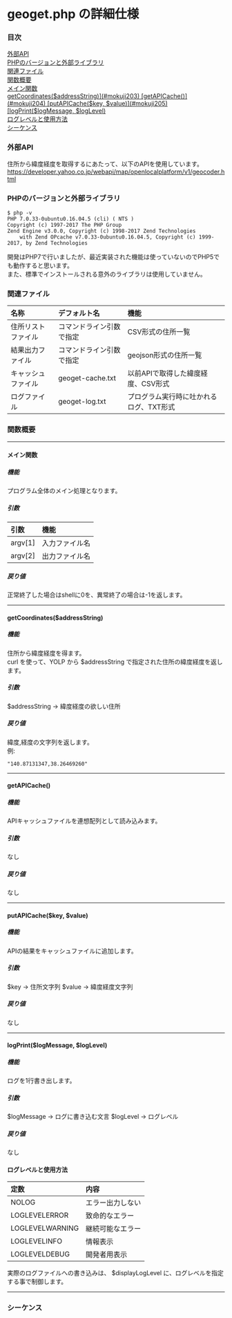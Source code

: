 # geoget.php の詳細仕様
### 目次
[外部API](#mokuji101)  
[PHPのバージョンと外部ライブラリ](#mokuji102)  
[関連ファイル](#mokuji103)  
[関数概要](#mokuji201)  
[メイン関数](#mokuji202)  
[getCoordinates($addressString)](#mokuji203)  
[getAPICache()](#mokuji204)  
[putAPICache($key, $value)](#mokuji205)  
[logPrint($logMessage, $logLevel)](#mokuji206)  
[ログレベルと使用方法](#mokuji207)  
[シーケンス](#mokuji301)  

<a id="mokuji101"></a>
### 外部API
住所から緯度経度を取得するにあたって、以下のAPIを使用しています。
https://developer.yahoo.co.jp/webapi/map/openlocalplatform/v1/geocoder.html  

<a id="mokuji102"></a>
### PHPのバージョンと外部ライブラリ
```
$ php -v
PHP 7.0.33-0ubuntu0.16.04.5 (cli) ( NTS )
Copyright (c) 1997-2017 The PHP Group
Zend Engine v3.0.0, Copyright (c) 1998-2017 Zend Technologies
    with Zend OPcache v7.0.33-0ubuntu0.16.04.5, Copyright (c) 1999-2017, by Zend Technologies
```
開発はPHP7で行いましたが、最近実装された機能は使っていないのでPHP5でも動作すると思います。  
また、標準でインストールされる意外のライブラリは使用していません。  

<a id="mokuji103"></a>
### 関連ファイル
| 名称 | デフォルト名 | 機能　| 
|:----|:----|:----|
| 住所リストファイル   | コマンドライン引数で指定 | CSV形式の住所一覧 | 
| 結果出力ファイル     | コマンドライン引数で指定 | geojson形式の住所一覧 | 
| キャッシュファイル   | geoget-cache.txt | 以前APIで取得した緯度経度、CSV形式 |
| ログファイル        | geoget-log.txt | プログラム実行時に吐かれるログ、TXT形式 |

<a id="mokuji201"></a>
### 関数概要
--- 
<a id="mokuji202"></a>
#### メイン関数
##### 機能
プログラム全体のメイン処理となります。
##### 引数
| 引数 | 機能　| 
|:----|:----|
| argv[1] | 入力ファイル名  |
| argv[2] | 出力ファイル名  |
##### 戻り値  
正常終了した場合はshellに0を、異常終了の場合は-1を返します。    

---
<a id="mokuji203"></a>
#### getCoordinates($addressString)
##### 機能
住所から緯度経度を得ます。  
curl を使って、YOLP から $addressString で指定された住所の緯度経度を返します。
##### 引数
$addressString → 緯度経度の欲しい住所
##### 戻り値
緯度,経度の文字列を返します。  
例:
```
"140.87131347,38.26469260"
```

---
<a id="mokuji204"></a>
#### getAPICache()
##### 機能
APIキャッシュファイルを連想配列として読み込みます。
##### 引数
なし
##### 戻り値  
なし  

---
<a id="mokuji205"></a>
#### putAPICache($key, $value)
##### 機能
APIの結果をキャッシュファイルに追加します。
##### 引数
$key → 住所文字列
$value → 緯度経度文字列

##### 戻り値  
なし  

---
<a id="mokuji206"></a>
#### logPrint($logMessage, $logLevel)
##### 機能
ログを1行書き出します。
##### 引数
$logMessage → ログに書き込む文言
$logLevel → ログレベル

##### 戻り値  
なし  

<a id="mokuji207"></a>
#### ログレベルと使用方法
| 定数 | 内容 |
|:---|:---|
| NOLOG            | エラー出力しない |
| LOGLEVELERROR    | 致命的なエラー |
| LOGLEVELWARNING  | 継続可能なエラー |
| LOGLEVELINFO     | 情報表示 |
| LOGLEVELDEBUG    | 開発者用表示 |

実際のログファイルへの書き込みは、 $displayLogLevel に、ログレベルを指定する事で制御します。

--- 
<a id="mokuji301"></a>
### シーケンス

